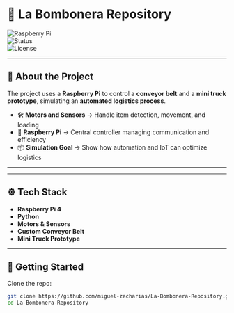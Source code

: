 # 🚚 La Bombonera Repository  

![Raspberry Pi](https://img.shields.io/badge/Raspberry%20Pi-Project-red?style=for-the-badge&logo=raspberrypi)  
![Status](https://img.shields.io/badge/Status-In%20Development-blue?style=for-the-badge&logo=github)  
![License](https://img.shields.io/badge/License-MIT-green?style=for-the-badge)  

---

## 📖 About the Project  
The project uses a **Raspberry Pi** to control a **conveyor belt** and a **mini truck prototype**, simulating an **automated logistics process**.  

- 🛠️ **Motors and Sensors** → Handle item detection, movement, and loading  
- 🧠 **Raspberry Pi** → Central controller managing communication and efficiency  
- 📦 **Simulation Goal** → Show how automation and IoT can optimize logistics  

---


---

## ⚙️ Tech Stack  
- **Raspberry Pi 4**  
- **Python**  
- **Motors & Sensors**  
- **Custom Conveyor Belt**  
- **Mini Truck Prototype**  

---

## 🚀 Getting Started  

Clone the repo:  
```bash
git clone https://github.com/miguel-zacharias/La-Bombonera-Repository.git
cd La-Bombonera-Repository
